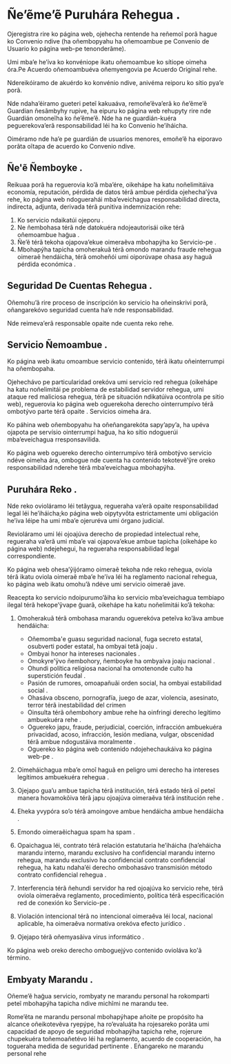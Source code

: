 # Ñe’ẽme’ẽ Puruhára Rehegua .

Ojeregistra rire ko página web, ojehecha rentende ha reñemoĩ porã hague ko Convenio ndive (ha oñembopyahu ha oñemoambue pe Convenio de Usuario ko página web-pe tenonderãme).

Umi mbaʼe heʼíva ko konvéniope ikatu oñemoambue ko sítiope oimeha óra.Pe Acuerdo oñemoambuéva oñemyengovia pe Acuerdo Original rehe.

Ndereikóiramo de akuérdo ko konvénio ndive, anivéma reiporu ko sítio pyaʼe porã.

Nde ndaha’éiramo gueteri peteĩ kakuaáva, remoñe’ẽva’erã ko ñe’ẽme’ẽ Guardian ñesãmbyhy rupive, ha eipuru ko página web rehupyty rire nde Guardián omoneĩha ko ñe’ẽme’ẽ. Nde ha ne guardián-kuéra peguerekova’erã responsabilidad léi ha ko Convenio he’iháicha.

Oiméramo nde ha’e pe guardián de usuarios menores, emoñe’ẽ ha eiporavo porãta oĩtapa de acuerdo ko Convenio ndive.

## Ñe'ẽ Ñemboyke .

Reikuaa porã ha reguerovia ko’ã mba’ére, oikehápe ha katu noñelimitáiva economía, reputación, pérdida de datos térã ambue pérdida ojehecha’ỹva rehe, ko página web ndoguerahái mba’eveichagua responsabilidad directa, indirecta, adjunta, derivada térã punitiva indemnización rehe:

1. Ko servicio ndaikatúi ojeporu .
1. Ne ñembohasa térã nde datokuéra ndojeautorisái oike térã oñemoambue hag̃ua .
1. Ñe’ẽ térã tekoha ojapova’ekue oimeraẽva mbohapýha ko Servicio-pe .
1. Mbohapýha tapicha omoherakuã térã omondo marandu fraude rehegua oimeraẽ hendáicha, térã omoheñói umi oiporúvape ohasa asy haguã pérdida económica .

## Seguridad De Cuentas Rehegua .

Oñemohu’ã rire proceso de inscripción ko servicio ha oñeinskrivi porã, oñangarekóvo seguridad cuenta ha’e nde responsabilidad.

Nde reimeva’erã responsable opaite nde cuenta reko rehe.

## Servicio Ñemoambue .

Ko página web ikatu omoambue servicio contenido, térã ikatu oñeinterrumpi ha oñembopaha.

Ojehechávo pe particularidad orekóva umi servicio red rehegua (oikehápe ha katu noñelimitái pe problema de estabilidad servidor rehegua, umi ataque red maliciosa rehegua, térã pe situación ndikatúiva ocontrola pe sitio web), reguerovia ko página web oguerekoha derecho ointerrumpívo térã ombotývo parte térã opaite . Servicios oimeha ára.

Ko páhina web oñembopyahu ha oñeñangarekóta sapyʼapyʼa, ha upéva ojapota pe servísio ointerrumpi hag̃ua, ha ko sítio ndoguerúi mbaʼeveichagua rresponsavilida.

Ko página web oguereko derecho ointerrumpívo térã ombotývo servicio ndéve oimeha ára, ombogue nde cuenta ha contenido tekotevẽ’ỹre oreko responsabilidad nderehe térã mba’eveichagua mbohapýha.

## Puruhára Reko .

Nde reko ovioláramo léi tetãygua, regueraha va’erã opaite responsabilidad legal léi he’iháicha;ko página web oipytyvõta estrictamente umi obligación he’íva léipe ha umi mba’e ojeruréva umi órgano judicial.

Revioláramo umi léi ojoajúva derecho de propiedad intelectual rehe, regueraha va’erã umi mba’e vai ojapova’ekue ambue tapicha (oikehápe ko página web) ndejehegui, ha regueraha responsabilidad legal correspondiente.

Ko página web ohesa’ỹijóramo oimeraẽ tekoha nde reko rehegua, oviola térã ikatu oviola oimeraẽ mba’e he’íva léi ha reglamento nacional rehegua, ko página web ikatu omohu’ã ndéve umi servicio oimeraẽ jave.

Reacepta ko servicio ndoipurumo’ãiha ko servicio mba’eveichagua tembiapo ilegal térã hekope’ỹvape g̃uarã, oikehápe ha katu noñelimitái ko’ã tekoha:

1. Omoherakuã térã ombohasa marandu oguerekóva peteĩva ko’ãva ambue hendáicha:

   * Oñemomba'e guasu seguridad nacional, fuga secreto estatal, osubverti poder estatal, ha ombyai tetã joaju .
   * Ombyai honor ha intereses nacionales .
   * Omokyre'ÿvo ñembohory, ñemboyke ha ombyaíva joaju nacional .
   * Ohundi política religiosa nacional ha omotenonde culto ha superstición feudal .
   * Pasión de rumores, omoapañuãi orden social, ha ombyai estabilidad social .
   * Ohasáva obsceno, pornografía, juego de azar, violencia, asesinato, terror térã inestabilidad del crimen
   * Oinsulta térã oñembohory ambue rehe ha oinfringi derecho legítimo ambuekuéra rehe .
   * Oguereko japu, fraude, perjudicial, coerción, infracción ambuekuéra privacidad, acoso, infracción, lesión mediana, vulgar, obscenidad térã ambue ndogustáiva moralmente .
   * Oguereko ko página web contenido ndojehechaukáiva ko página web-pe .

1. Oimeháichagua mba’e omoî haguã en peligro umi derecho ha intereses legítimos ambuekuéra rehegua .
1. Ojejapo gua’u ambue tapicha térã institución, térã estado térã oĩ peteĩ manera hovamokõiva térã japu ojoajúva oimeraẽva térã institución rehe .
1. Eheka yvypóra so’o térã amoingove ambue hendáicha ambue hendáicha .
1. Emondo oimeraẽichagua spam ha spam .
1. Opaichagua léi, contrato térã relación estatutaria he’iháicha (ha’eháicha marandu interno, marandu exclusivo ha confidencial marandu interno rehegua, marandu exclusivo ha confidencial contrato confidencial rehegua, ha katu ndaha’éi derecho ombohasávo transmisión método contrato confidencial rehegua .
1. Interferencia térã ñehundi servidor ha red ojoajúva ko servicio rehe, térã oviola oimeraẽva reglamento, procedimiento, política térã especificación red de conexión ko Servicio-pe .
1. Violación intencional térã no intencional oimeraêva léi local, nacional aplicable, ha oimeraêva normativa orekóva efecto jurídico .
1. Ojejapo térã oñemyasãiva virus informático .

Ko página web oreko derecho omboguejývo contenido ovioláva ko'ã término.

## Embyaty Marandu .

Oñeme’ẽ hag̃ua servicio, rombyaty ne marandu personal ha rokomparti peteĩ mbohapýha tapicha ndive michĩmi ne marandu tee.

Rome’ẽta ne marandu personal mbohapýhape añoite pe propósito ha alcance oñeikotevẽva ryepýpe, ha ro’evaluáta ha rojesareko porãta umi capacidad de apoyo de seguridad mbohapýha tapicha rehe, rojerure chupekuéra toñemoañetévo léi ha reglamento, acuerdo de cooperación, ha togueraha medida de seguridad pertinente . Eñangareko ne marandu personal rehe
